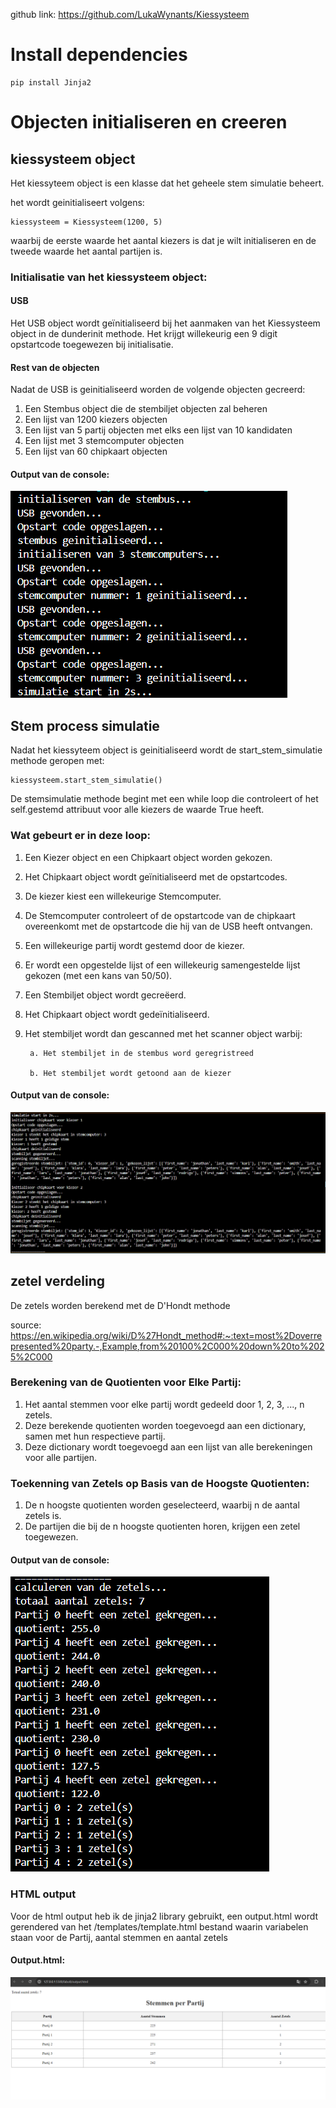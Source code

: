 github link: https://github.com/LukaWynants/Kiessysteem 

# Install dependencies

    pip install Jinja2

# Objecten initialiseren en creeren

## kiessysteem object
Het kiessyteem object is een klasse dat het geheele stem simulatie beheert.

het wordt geinitialiseert volgens:

    kiessysteem = Kiessysteem(1200, 5)

waarbij de eerste waarde het aantal kiezers is dat je wilt initialiseren en de tweede waarde het aantal partijen is.

### Initialisatie van het kiessysteem object:
#### USB
Het USB object wordt geïnitialiseerd bij het aanmaken van het Kiessysteem object in de dunderinit methode. Het krijgt willekeurig een 9 digit opstartcode toegewezen bij initialisatie.

#### Rest van de objecten
Nadat de USB is geinitialiseerd worden de volgende objecten gecreerd:
1. Een Stembus object die de stembiljet objecten zal beheren
2. Een lijst van 1200 kiezers objecten
3. Een lijst van 5 partij objecten met elks een lijst van 10 kandidaten
4. Een lijst met 3 stemcomputer objecten
5. Een lijst van 60 chipkaart objecten

#### Output van de console:

![Alt text](pictures/opstartscherm.png)

## Stem process simulatie

Nadat het kiessyteem object is geinitialiseerd wordt de start_stem_simulatie methode geropen met:

    kiessysteem.start_stem_simulatie()

De stemsimulatie methode begint met een while loop die controleert of het self.gestemd attribuut voor alle kiezers de waarde True heeft.

### Wat gebeurt er in deze loop:

1. Een Kiezer object en een Chipkaart object worden gekozen.
2. Het Chipkaart object wordt geïnitialiseerd met de opstartcodes.
3. De kiezer kiest een willekeurige Stemcomputer.
4. De Stemcomputer controleert of de opstartcode van de chipkaart overeenkomt met de opstartcode die hij van de USB heeft ontvangen.
5. Een willekeurige partij wordt gestemd door de kiezer.
6. Er wordt een opgestelde lijst of een willekeurig samengestelde lijst gekozen (met een kans van 50/50).
7. Een Stembiljet object wordt gecreëerd.
8. Het Chipkaart object wordt gedeïnitialiseerd.
9. Het stembiljet wordt dan gescanned met het scanner object warbij:

        a. Het stembiljet in de stembus word geregristreed

        b. Het stembiljet wordt getoond aan de kiezer

#### Output van de console:

![Alt text](pictures/stemprocess.png)

## zetel verdeling 

De zetels worden berekend met de D'Hondt methode

source: https://en.wikipedia.org/wiki/D%27Hondt_method#:~:text=most%2Doverrepresented%20party.-,Example,from%20100%2C000%20down%20to%2025%2C000

### Berekening van de Quotienten voor Elke Partij:

1. Het aantal stemmen voor elke partij wordt gedeeld door 1, 2, 3, ..., n zetels.
2. Deze berekende quotienten worden toegevoegd aan een dictionary, samen met hun respectieve partij.
3. Deze dictionary wordt toegevoegd aan een lijst van alle berekeningen voor alle partijen.

### Toekenning van Zetels op Basis van de Hoogste Quotienten:

1. De n hoogste quotienten worden geselecteerd, waarbij n de aantal zetels is.
2. De partijen die bij de n hoogste quotienten horen, krijgen een zetel toegewezen.


#### Output van de console:

![Alt text](pictures/zetel_calculatie.png)


### HTML output

Voor de html output heb ik de jinja2 library gebruikt, een output.html wordt gerendered van het /templates/template.html bestand waarin variabelen staan voor de Partij, aantal stemmen en aantal zetels

#### Output.html:

![Alt text](pictures/html_output.png)